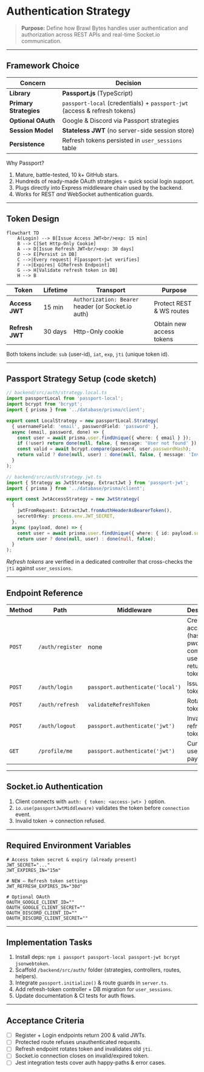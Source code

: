 # Authentication Strategy

> **Purpose:** Define how Brawl Bytes handles user authentication and authorization across REST APIs and real-time Socket.io communication.

---

## Framework Choice

| Concern | Decision |
|---------|----------|
| **Library** | **Passport.js** (TypeScript) |
| **Primary Strategies** | `passport-local` (credentials) + `passport-jwt` (access & refresh tokens) |
| **Optional OAuth** | Google & Discord via Passport strategies |
| **Session Model** | **Stateless JWT** (no server-side session store) |
| **Persistence** | Refresh tokens persisted in `user_sessions` table |

Why Passport?
1. Mature, battle-tested, 10 k+ GitHub stars.
2. Hundreds of ready-made OAuth strategies = quick social login support.
3. Plugs directly into Express middleware chain used by the backend.
4. Works for REST *and* WebSocket authentication guards.

---

## Token Design

```mermaid
flowchart TD
    A(Login) --> B[Issue Access JWT<br/>exp: 15 min]
    B --> C[Set Http-Only Cookie]
    A --> D[Issue Refresh JWT<br/>exp: 30 days]
    D --> E[Persist in DB]
    C -->|Every request| F[passport-jwt verifies]
    F -->|Expires| G[Refresh Endpoint]
    G --> H[Validate refresh token in DB]
    H --> B
```

| Token | Lifetime | Transport | Purpose |
|-------|----------|-----------|---------|
| **Access JWT** | 15 min | `Authorization: Bearer` header (or Socket.io auth) | Protect REST & WS routes |
| **Refresh JWT** | 30 days | Http-Only cookie | Obtain new access tokens |

Both tokens include: `sub` (user-id), `iat`, `exp`, `jti` (unique token id).

---

## Passport Strategy Setup (code sketch)

```ts
// backend/src/auth/strategy.local.ts
import passportLocal from 'passport-local';
import bcrypt from 'bcrypt';
import { prisma } from '../database/prisma/client';

export const LocalStrategy = new passportLocal.Strategy(
  { usernameField: 'email', passwordField: 'password' },
  async (email, password, done) => {
    const user = await prisma.user.findUnique({ where: { email } });
    if (!user) return done(null, false, { message: 'User not found' });
    const valid = await bcrypt.compare(password, user.passwordHash);
    return valid ? done(null, user) : done(null, false, { message: 'Invalid credentials' });
  }
);
```

```ts
// backend/src/auth/strategy.jwt.ts
import { Strategy as JwtStrategy, ExtractJwt } from 'passport-jwt';
import { prisma } from '../database/prisma/client';

export const JwtAccessStrategy = new JwtStrategy(
  {
    jwtFromRequest: ExtractJwt.fromAuthHeaderAsBearerToken(),
    secretOrKey: process.env.JWT_SECRET,
  },
  async (payload, done) => {
    const user = await prisma.user.findUnique({ where: { id: payload.sub } });
    return user ? done(null, user) : done(null, false);
  }
);
```

*Refresh tokens* are verified in a dedicated controller that cross-checks the `jti` against `user_sessions`.

---

## Endpoint Reference

| Method | Path | Middleware | Description |
|--------|------|------------|-------------|
| `POST` | `/auth/register` | none | Create account (hashes pwd, commits user, returns tokens) |
| `POST` | `/auth/login` | `passport.authenticate('local')` | Issue tokens |
| `POST` | `/auth/refresh` | `validateRefreshToken` | Rotate tokens |
| `POST` | `/auth/logout` | `passport.authenticate('jwt')` | Invalidate refresh token row |
| `GET`  | `/profile/me` | `passport.authenticate('jwt')` | Current user payload |

---

## Socket.io Authentication

1. Client connects with `auth: { token: <access-jwt> }` option.
2. `io.use(passportJwtMiddleware)` validates the token before `connection` event.
3. Invalid token → connection refused.

---

## Required Environment Variables

```env
# Access token secret & expiry (already present)
JWT_SECRET="..."
JWT_EXPIRES_IN="15m"

# NEW – Refresh token settings
JWT_REFRESH_EXPIRES_IN="30d"

# Optional OAuth
OAUTH_GOOGLE_CLIENT_ID=""
OAUTH_GOOGLE_CLIENT_SECRET=""
OAUTH_DISCORD_CLIENT_ID=""
OAUTH_DISCORD_CLIENT_SECRET=""
```

---

## Implementation Tasks

1. Install deps: `npm i passport passport-local passport-jwt bcrypt jsonwebtoken`.
2. Scaffold `/backend/src/auth/` folder (strategies, controllers, routes, helpers).
3. Integrate `passport.initialize()` & route guards in `server.ts`.
4. Add refresh-token controller + DB migration for `user_sessions`.
5. Update documentation & CI tests for auth flows.

---

## Acceptance Criteria

- [ ] Register + Login endpoints return 200 & valid JWTs.
- [ ] Protected route refuses unauthenticated requests.
- [ ] Refresh endpoint rotates token and invalidates old `jti`.
- [ ] Socket.io connection closes on invalid/expired token.
- [ ] Jest integration tests cover auth happy-paths & error cases. 